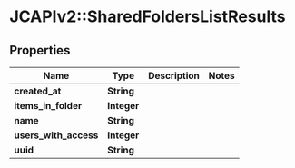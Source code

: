 # JCAPIv2::SharedFoldersListResults

## Properties
Name | Type | Description | Notes
------------ | ------------- | ------------- | -------------
**created_at** | **String** |  | 
**items_in_folder** | **Integer** |  | 
**name** | **String** |  | 
**users_with_access** | **Integer** |  | 
**uuid** | **String** |  | 

